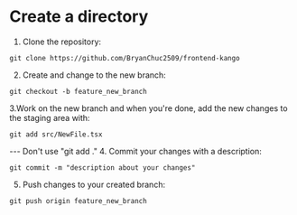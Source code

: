 # Create a directory 

1. Clone the repository:
```
git clone https://github.com/BryanChuc2509/frontend-kango
```
2. Create and change to the new branch:
```
git checkout -b feature_new_branch
```
3.Work on the new branch and when you're done, add the new changes to the staging area with:
```
git add src/NewFile.tsx 
```
--- Don't use "git add ." 
4. Commit your changes with a description: 
```
git commit -m "description about your changes"
```
5. Push changes to your created branch:
```
git push origin feature_new_branch
```

